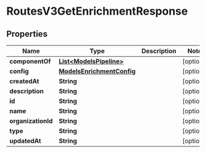 

# RoutesV3GetEnrichmentResponse


## Properties

| Name | Type | Description | Notes |
|------------ | ------------- | ------------- | -------------|
|**componentOf** | [**List&lt;ModelsPipeline&gt;**](ModelsPipeline.md) |  |  [optional] |
|**config** | [**ModelsEnrichmentConfig**](ModelsEnrichmentConfig.md) |  |  [optional] |
|**createdAt** | **String** |  |  [optional] |
|**description** | **String** |  |  [optional] |
|**id** | **String** |  |  [optional] |
|**name** | **String** |  |  [optional] |
|**organizationId** | **String** |  |  [optional] |
|**type** | **String** |  |  [optional] |
|**updatedAt** | **String** |  |  [optional] |



